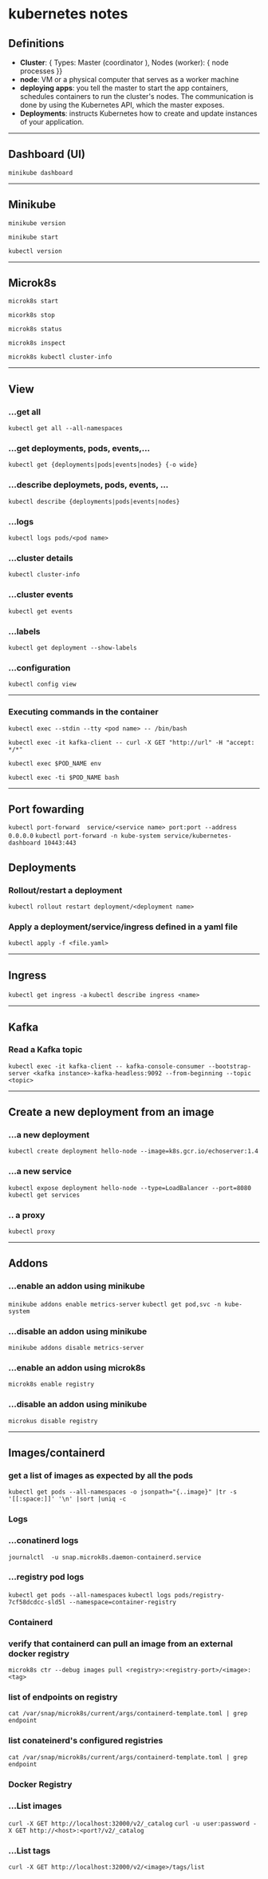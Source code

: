 # kubernetes notes

## Definitions

* **Cluster**: { Types: Master (coordinator ), Nodes (worker): { node processes }}
* **node**: VM or a physical computer that serves as a worker machine
* **deploying apps**: you tell the master to start the app containers, schedules containers to run the cluster's nodes. The communication is done by using the Kubernetes API, which the master exposes.
* **Deployments**: instructs Kubernetes how to create and update instances of your application. 


---

## Dashboard (UI)

`minikube dashboard`

---

## Minikube

`minikube version`

`minikube start`

`kubectl version`

---

## Microk8s

`microk8s start`

`micork8s stop`

`microk8s status`

`microk8s inspect`

`microk8s kubectl cluster-info`

---


## View

### ...get all

`kubectl get all --all-namespaces`

### ...get deployments, pods, events,...

`kubectl get {deployments|pods|events|nodes} {-o wide}`

### ...describe deploymets, pods, events, ...

`kubectl describe {deployments|pods|events|nodes}`

### ...logs
`kubectl logs pods/<pod name>`

### ...cluster details

`kubectl cluster-info`

### ...cluster events

`kubectl get events`
### ...labels

`kubectl get deployment --show-labels`

### ...configuration

`kubectl config view`

---

### Executing commands in the container

`kubectl exec --stdin --tty <pod name> -- /bin/bash`

`kubectl exec -it kafka-client -- curl -X GET "http://url" -H "accept: */*"`

`kubectl exec $POD_NAME env`

`kubectl exec -ti $POD_NAME bash`

---

## Port fowarding

`kubectl port-forward  service/<service name> port:port --address 0.0.0.0`
`kubectl port-forward -n kube-system service/kubernetes-dashboard 10443:443`

## Deployments

### Rollout/restart a deployment

`kubectl rollout restart deployment/<deployment name>`


### Apply a deployment/service/ingress defined in a yaml file

`kubectl apply -f <file.yaml>`

---

## Ingress

`kubectl get ingress -a`
`kubectl describe ingress <name>`

---

## Kafka

### Read a Kafka topic

`kubectl exec -it kafka-client -- kafka-console-consumer --bootstrap-server <kafka instance>-kafka-headless:9092 --from-beginning --topic <topic>`

---

## Create a new deployment from an image

### ...a new deployment

`kubectl create deployment hello-node --image=k8s.gcr.io/echoserver:1.4`

### ...a new service

`kubectl expose deployment hello-node --type=LoadBalancer --port=8080`
`kubectl get services`

### .. a proxy

`kubectl proxy`

---

## Addons

### ...enable an addon using minikube

`minikube addons enable metrics-server`
`kubectl get pod,svc -n kube-system`

### ...disable an addon using minikube

`minikube addons disable metrics-server`

###  ...enable an addon using microk8s

`microk8s enable registry`

### ...disable an addon using minikube

`microkus disable registry`

--- 

## Images/containerd

### get a list of images as expected by all the pods

`kubectl get pods --all-namespaces -o jsonpath="{..image}" |tr -s '[[:space:]]' '\n' |sort |uniq -c`

### Logs

### ...conatinerd logs

`journalctl  -u snap.microk8s.daemon-containerd.service`

### ...registry pod logs

`kubectl get pods --all-namespaces`
`kubectl logs pods/registry-7cf58dcdcc-sld5l --namespace=container-registry`

### Containerd

### verify that containerd can pull an image from an external docker registry 
`microk8s ctr --debug images pull <registry>:<registry-port>/<image>:<tag>`

### list of endpoints on registry
`cat /var/snap/microk8s/current/args/containerd-template.toml | grep endpoint`

### list conateinerd's configured registries 
`cat /var/snap/microk8s/current/args/containerd-template.toml | grep endpoint`

### Docker Registry

### ...List images
`curl -X GET http://localhost:32000/v2/_catalog`
`curl -u user:password -X GET http://<host>:<port?/v2/_catalog`

### ...List tags 
`curl -X GET http://localhost:32000/v2/<image>/tags/list`
